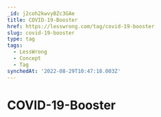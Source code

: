 ```yaml
---
_id: j2coh2kwvyBZc3GAe
title: COVID-19-Booster
href: https://lesswrong.com/tag/covid-19-booster
slug: covid-19-booster
type: tag
tags:
  - LessWrong
  - Concept
  - Tag
synchedAt: '2022-08-29T10:47:18.003Z'
---
```


# COVID-19-Booster
